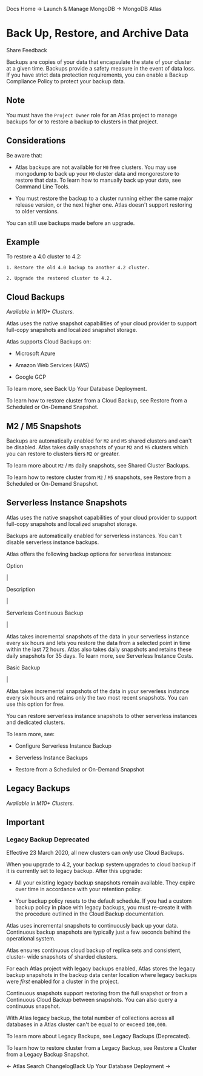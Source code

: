 Docs Home → Launch & Manage MongoDB → MongoDB Atlas

# Back Up, Restore, and Archive Data

Share Feedback

Backups are copies of your data that encapsulate the state of your cluster at
a given time. Backups provide a safety measure in the event of data loss. If
you have strict data protection requirements, you can enable a Backup
Compliance Policy to protect your backup data.

## Note

You must have the `Project Owner` role for an Atlas project to manage backups
for or to restore a backup to clusters in that project.

## Considerations

Be aware that:

  * Atlas backups are not available for `M0` free clusters. You may use mongodump to back up your `M0` cluster data and mongorestore to restore that data. To learn how to manually back up your data, see Command Line Tools.

  * You must restore the backup to a cluster running either the same major release version, or the next higher one. Atlas doesn't support restoring to older versions.

You can still use backups made before an upgrade.

## Example

To restore a 4.0 cluster to 4.2:

    1. Restore the old 4.0 backup to another 4.2 cluster.

    2. Upgrade the restored cluster to 4.2.

## Cloud Backups

 _Available in M10+ Clusters._

Atlas uses the native snapshot capabilities of your cloud provider to support
full-copy snapshots and localized snapshot storage.

Atlas supports Cloud Backups on:

  * Microsoft Azure

  * Amazon Web Services (AWS)

  * Google GCP

To learn more, see Back Up Your Database Deployment.

To learn how to restore cluster from a Cloud Backup, see Restore from a
Scheduled or On-Demand Snapshot.

## M2 / M5 Snapshots

Backups are automatically enabled for `M2` and `M5` shared clusters and can't
be disabled. Atlas takes daily snapshots of your `M2` and `M5` clusters which
you can restore to clusters tiers `M2` or greater.

To learn more about `M2` / `M5` daily snapshots, see Shared Cluster Backups.

To learn how to restore cluster from `M2` / `M5` snapshots, see Restore from a
Scheduled or On-Demand Snapshot.

## Serverless Instance Snapshots

Atlas uses the native snapshot capabilities of your cloud provider to support
full-copy snapshots and localized snapshot storage.

Backups are automatically enabled for serverless instances. You can't disable
serverless instance backups.

Atlas offers the following backup options for serverless instances:

Option

|

Description  
  
|  
  
Serverless Continuous Backup

|

Atlas takes incremental snapshots of the data in your serverless instance
every six hours and lets you restore the data from a selected point in time
within the last 72 hours. Atlas also takes daily snapshots and retains these
daily snapshots for 35 days. To learn more, see Serverless Instance Costs.  
  
Basic Backup

|

Atlas takes incremental snapshots of the data in your serverless instance
every six hours and retains only the two most recent snapshots. You can use
this option for free.  
  
You can restore serverless instance snapshots to other serverless instances
and dedicated clusters.

To learn more, see:

  * Configure Serverless Instance Backup

  * Serverless Instance Backups

  * Restore from a Scheduled or On-Demand Snapshot

## Legacy Backups

 _Available in M10+ Clusters._

## Important

### Legacy Backup Deprecated

Effective 23 March 2020, all new clusters can _only_ use Cloud Backups.

When you upgrade to 4.2, your backup system upgrades to cloud backup if it is
currently set to legacy backup. After this upgrade:

  * All your existing legacy backup snapshots remain available. They expire over time in accordance with your retention policy.

  * Your backup policy resets to the default schedule. If you had a custom backup policy in place with legacy backups, you must re-create it with the procedure outlined in the Cloud Backup documentation.

Atlas uses incremental snapshots to continuously back up your data. Continuous
backup snapshots are typically just a few seconds behind the operational
system.

Atlas ensures continuous cloud backup of replica sets and consistent, cluster-
wide snapshots of sharded clusters.

For each Atlas project with legacy backups enabled, Atlas stores the legacy
backup snapshots in the backup data center location where legacy backups were
_first_ enabled for a cluster in the project.

Continuous snapshots support restoring from the full snapshot or from a
Continuous Cloud Backup between snapshots. You can also query a continuous
snapshot.

With Atlas legacy backup, the total number of collections across all databases
in a Atlas cluster can't be equal to or exceed `100,000`.

To learn more about Legacy Backups, see Legacy Backups (Deprecated).

To learn how to restore cluster from a Legacy Backup, see Restore a Cluster
from a Legacy Backup Snapshot.

← Atlas Search ChangelogBack Up Your Database Deployment →

